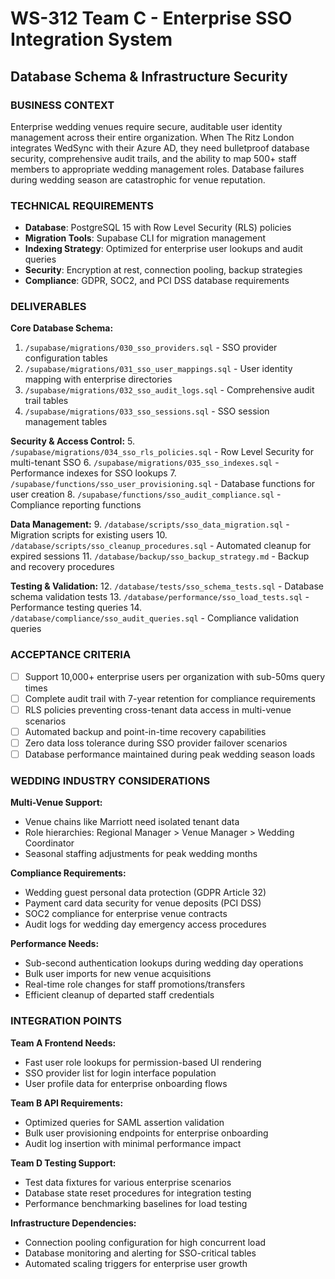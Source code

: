# WS-312 Team C - Enterprise SSO Integration System
## Database Schema & Infrastructure Security

### BUSINESS CONTEXT
Enterprise wedding venues require secure, auditable user identity management across their entire organization. When The Ritz London integrates WedSync with their Azure AD, they need bulletproof database security, comprehensive audit trails, and the ability to map 500+ staff members to appropriate wedding management roles. Database failures during wedding season are catastrophic for venue reputation.

### TECHNICAL REQUIREMENTS
- **Database**: PostgreSQL 15 with Row Level Security (RLS) policies
- **Migration Tools**: Supabase CLI for migration management
- **Indexing Strategy**: Optimized for enterprise user lookups and audit queries
- **Security**: Encryption at rest, connection pooling, backup strategies
- **Compliance**: GDPR, SOC2, and PCI DSS database requirements

### DELIVERABLES
**Core Database Schema:**
1. `/supabase/migrations/030_sso_providers.sql` - SSO provider configuration tables
2. `/supabase/migrations/031_sso_user_mappings.sql` - User identity mapping with enterprise directories
3. `/supabase/migrations/032_sso_audit_logs.sql` - Comprehensive audit trail tables
4. `/supabase/migrations/033_sso_sessions.sql` - SSO session management tables

**Security & Access Control:**
5. `/supabase/migrations/034_sso_rls_policies.sql` - Row Level Security for multi-tenant SSO
6. `/supabase/migrations/035_sso_indexes.sql` - Performance indexes for SSO lookups
7. `/supabase/functions/sso_user_provisioning.sql` - Database functions for user creation
8. `/supabase/functions/sso_audit_compliance.sql` - Compliance reporting functions

**Data Management:**
9. `/database/scripts/sso_data_migration.sql` - Migration scripts for existing users
10. `/database/scripts/sso_cleanup_procedures.sql` - Automated cleanup for expired sessions
11. `/database/backup/sso_backup_strategy.md` - Backup and recovery procedures

**Testing & Validation:**
12. `/database/tests/sso_schema_tests.sql` - Database schema validation tests
13. `/database/performance/sso_load_tests.sql` - Performance testing queries
14. `/database/compliance/sso_audit_queries.sql` - Compliance validation queries

### ACCEPTANCE CRITERIA
- [ ] Support 10,000+ enterprise users per organization with sub-50ms query times
- [ ] Complete audit trail with 7-year retention for compliance requirements
- [ ] RLS policies preventing cross-tenant data access in multi-venue scenarios
- [ ] Automated backup and point-in-time recovery capabilities
- [ ] Zero data loss tolerance during SSO provider failover scenarios
- [ ] Database performance maintained during peak wedding season loads

### WEDDING INDUSTRY CONSIDERATIONS
**Multi-Venue Support:**
- Venue chains like Marriott need isolated tenant data
- Role hierarchies: Regional Manager > Venue Manager > Wedding Coordinator
- Seasonal staffing adjustments for peak wedding months

**Compliance Requirements:**
- Wedding guest personal data protection (GDPR Article 32)
- Payment card data security for venue deposits (PCI DSS)
- SOC2 compliance for enterprise venue contracts
- Audit logs for wedding day emergency access procedures

**Performance Needs:**
- Sub-second authentication lookups during wedding day operations
- Bulk user imports for new venue acquisitions
- Real-time role changes for staff promotions/transfers
- Efficient cleanup of departed staff credentials

### INTEGRATION POINTS
**Team A Frontend Needs:**
- Fast user role lookups for permission-based UI rendering
- SSO provider list for login interface population
- User profile data for enterprise onboarding flows

**Team B API Requirements:**
- Optimized queries for SAML assertion validation
- Bulk user provisioning endpoints for enterprise onboarding
- Audit log insertion with minimal performance impact

**Team D Testing Support:**
- Test data fixtures for various enterprise scenarios
- Database state reset procedures for integration testing
- Performance benchmarking baselines for load testing

**Infrastructure Dependencies:**
- Connection pooling configuration for high concurrent load
- Database monitoring and alerting for SSO-critical tables
- Automated scaling triggers for enterprise user growth